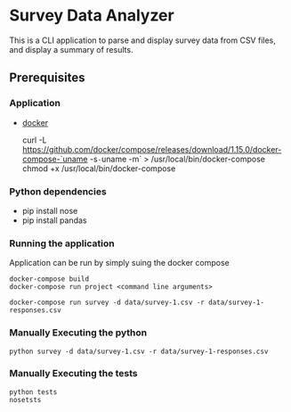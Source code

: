 # Survey Data Analyzer

This is a CLI application to parse and display survey data from CSV files, and display a summary of results.


## Prerequisites

### Application 
* [docker](https://www.docker.com/)

    curl -L https://github.com/docker/compose/releases/download/1.15.0/docker-compose-`uname -s`-`uname -m` > /usr/local/bin/docker-compose
    chmod +x /usr/local/bin/docker-compose

### Python dependencies
* pip install nose
* pip install pandas

### Running the application
Application can be run by simply suing the docker compose

    docker-compose build
    docker-compose run project <command line arguments>

    docker-compose run survey -d data/survey-1.csv -r data/survey-1-responses.csv

### Manually Executing the python

    python survey -d data/survey-1.csv -r data/survey-1-responses.csv

### Manually Executing the tests

    python tests
    nosetsts
